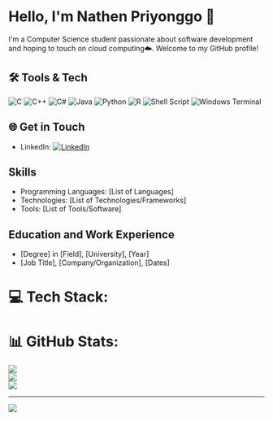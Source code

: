 # Hello, I'm Nathen Priyonggo 👋

I'm a Computer Science student passionate about software development and hoping to touch on cloud computing☁️. Welcome to my GitHub profile! 

## 🛠️ Tools & Tech 
![C](https://img.shields.io/badge/c-%2300599C.svg?style=flat&logo=c&logoColor=white) ![C++](https://img.shields.io/badge/c++-%2300599C.svg?style=flat&logo=c%2B%2B&logoColor=white) ![C#](https://img.shields.io/badge/c%23-%23239120.svg?style=flat&logo=csharp&logoColor=white) ![Java](https://img.shields.io/badge/java-%23ED8B00.svg?style=flat&logo=openjdk&logoColor=white) ![Python](https://img.shields.io/badge/python-3670A0?style=flat&logo=python&logoColor=ffdd54) ![R](https://img.shields.io/badge/r-%23276DC3.svg?style=flat&logo=r&logoColor=white) ![Shell Script](https://img.shields.io/badge/shell_script-%23121011.svg?style=flat&logo=gnu-bash&logoColor=white) ![Windows Terminal](https://img.shields.io/badge/Windows%20Terminal-%234D4D4D.svg?style=flat&logo=windows-terminal&logoColor=white)

## 🌐 Get in Touch

- LinkedIn: [![LinkedIn](https://img.shields.io/badge/LinkedIn-%230077B5.svg?logo=linkedin&logoColor=white)](https://linkedin.com/in/npriyo/)




## Skills

- Programming Languages: [List of Languages]
- Technologies: [List of Technologies/Frameworks]
- Tools: [List of Tools/Software]

## Education and Work Experience

- [Degree] in [Field], [University], [Year]
- [Job Title], [Company/Organization], [Dates]




# 💻 Tech Stack:

# 📊 GitHub Stats:
![](https://github-readme-stats.vercel.app/api?username=nathenpriyonggo&theme=city_light&hide_border=true&include_all_commits=false&count_private=false)<br/>
![](https://github-readme-streak-stats.herokuapp.com/?user=nathenpriyonggo&theme=city_light&hide_border=true)<br/>
![](https://github-readme-stats.vercel.app/api/top-langs/?username=nathenpriyonggo&theme=city_light&hide_border=true&include_all_commits=false&count_private=false&layout=compact)

---
[![](https://visitcount.itsvg.in/api?id=nathenpriyonggo&icon=5&color=12)](https://visitcount.itsvg.in)

<!-- Proudly created with GPRM ( https://gprm.itsvg.in ) -->
